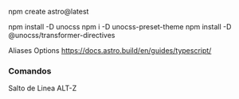 npm create astro@latest

npm install -D unocss 
npm i -D unocss-preset-theme
npm install -D @unocss/transformer-directives


Aliases Options
https://docs.astro.build/en/guides/typescript/



### Comandos
Salto de Linea ALT-Z